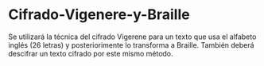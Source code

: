 # Cifrado-Vigenere-y-Braille
Se utilizará la técnica del cifrado Vigerene para un texto que usa el alfabeto inglés (26 letras) y posteriorimente lo transforma a Braille. También deberá descifrar un texto cifrado por este mismo método.
